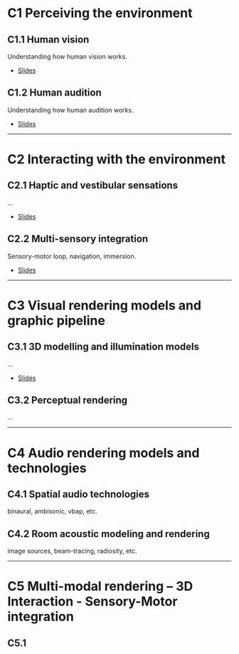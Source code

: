 # C1 Perceiving the environment


## C1.1 Human vision

Understanding how human vision works.

- [Slides](https://rasputin-cloud.ircam.fr/index.php/s/gwXg6TKyHeobfFP)


## C1.2 Human audition

Understanding how human audition works.

- [Slides](https://rasputin-cloud.ircam.fr/index.php/s/nWiHox9d7gftCNP)


***


# C2 Interacting with the environment


## C2.1 Haptic and vestibular sensations

...

- [Slides](https://rasputin-cloud.ircam.fr/index.php/s/58DXS9rb4i8Ynw7)


## C2.2 Multi-sensory integration

Sensory-motor loop, navigation, immersion.

- [Slides](https://rasputin-cloud.ircam.fr/index.php/s/N9JB9cSNkj34TrJ)


***


# C3 Visual rendering models and graphic pipeline


## C3.1 3D modelling and illumination models

...

- [Slides](https://rasputin-cloud.ircam.fr/index.php/s/NLLHRPb2eYZrsxC)


## C3.2 Perceptual rendering

...

<!-- - [Slides [empty]]() -->


***


# C4 Audio rendering models and technologies


## C4.1 Spatial audio technologies

binaural, ambisonic, vbap, etc.

<!-- - [Slides [empty]]() -->


## C4.2 Room acoustic modeling and rendering

image sources, beam-tracing, radiosity, etc.

<!-- - [Slides [empty]]() -->


***


# C5 Multi-modal rendering – 3D Interaction - Sensory-Motor integration


## C5.1


<!-- - [Slides [empty]]() -->

